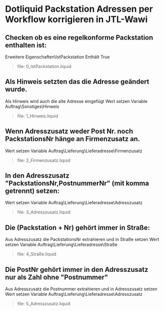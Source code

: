 # Dotliquid Packstation Adressen per Workflow korrigieren in JTL-Wawi

## Checken ob es eine regelkonforme Packstation enthalten ist:
Erweitere Eigenschaften\IstPackstation Enthält True
> file: 0_IstPackstation.liquid

## Als Hinweis setzten das die Adresse geändert wurde.
Als Hinweis wird auch die alte Adresse eingefügt
Wert setzen Variable Auftrag\Sonstiges\Hinweis
> file: 1_Hinweis.liquid

## Wenn Adresszusatz weder Post Nr. noch PackstationsNr hänge an Firmenzusatz an.
Wert setzen Variable Auftrag\Lieferung\Lieferadresse\Firmenzusatz
> file: 2_Firmenzusatz.liquid

## In den Adresszusatz "PackstationsNr,PostnummerNr" (mit komma getrennt) setzen:
Wert setzen Variable Auftrag\Lieferung\Lieferadresse\Adresszusatz
> file: 3_Adresszusatz.liquid

## Die (Packstation + Nr) gehört immer in Straße:
Aus Adresszusatz die PackstationsNr extrahieren und in Straße setzen
Wert setzen Variable Auftrag\Lieferung\Lieferadresse\Straße
> file: 4_Straße.liquid

## Die PostNr gehört immer in den Adresszusatz nur als Zahl ohne "Postnummer"
Aus Adresszusatz die Postnummer extrahieren und in Adresszusatz setzen
Wert setzen Variable Auftrag\Lieferung\Lieferadresse\Adresszusatz
> file: 5_Adresszusatz.liquid